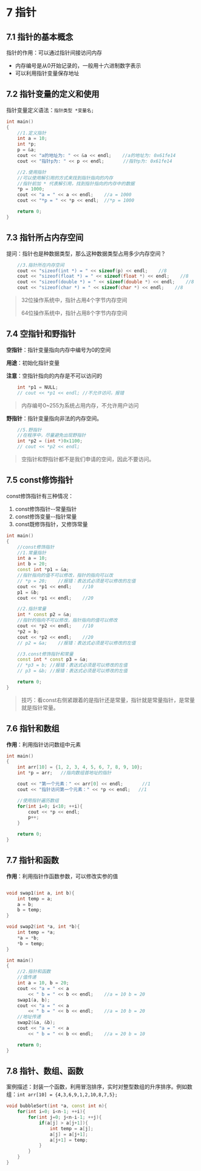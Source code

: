 # 7 指针

## 7.1 指针的基本概念

指针的作用：可以通过指针间接访问内存

- 内存编号是从0开始记录的，一般用十六进制数字表示
- 可以利用指针变量保存地址

## 7.2 指针变量的定义和使用

指针变量定义语法：`指针类型 *变量名;`

```cpp
int main()
{
    //1.定义指针
    int a = 10;
    int *p;
    p = &a;
    cout << "a的地址为: " << &a << endl;    //a的地址为: 0x61fe14
    cout << "指针p为: " << p << endl;       //指针p为: 0x61fe14

    //2.使用指针
    //可以使用解引用的方式来找到指针指向的内存
    //指针前加 * 代表解引用，找到指针指向的内存中的数据
    *p = 1000;
    cout << "a = " << a << endl;    //a = 1000
    cout << "*p = " << *p << endl;  //*p = 1000

    return 0;
}
```

## 7.3 指针所占内存空间

提问：指针也是种数据类型，那么这种数据类型占用多少内存空间？

```cpp
    //3.指针所在内存空间
    cout << "sizeof(int *) = " << sizeof(p) << endl;    //8
    cout << "sizeof(float *) = " << sizeof(float *) << endl;    //8
    cout << "sizeof(double *) = " << sizeof(double *) << endl;    //8
    cout << "sizeof(char *) = " << sizeof(char *) << endl;    //8

```

> 32位操作系统中，指针占用4个字节内存空间
>
> 64位操作系统中，指针占用8个字节内存空间

## 7.4 空指针和野指针

**空指针**：指针变量指向内存中编号为0的空间

**用途**：初始化指针变量

**注意**：空指针指向的内存是不可以访问的

```cpp
    int *p1 = NULL;
    // cout << *p1 << endl; //不允许访问，报错

```

> 内存编号0~255为系统占用内存，不允许用户访问

**野指针**：指针变量指向非法的内存空间。

```cpp
    //5.野指针
    //在程序中，尽量避免出现野指针
    int *p2 = (int *)0x1100;
    // cout << *p2 << endl;
```

> 空指针和野指针都不是我们申请的空间，因此不要访问。

## 7.5 const修饰指针

const修饰指针有三种情况：

1. const修饰指针--常量指针
2. const修饰变量--指针常量
3. const既修饰指针，又修饰常量

```cpp
int main()
{
    //const修饰指针
    //1.常量指针
    int a = 10;
    int b = 20;
    const int *p1 = &a;
    //指针指向的值不可以修改，指针的指向可以改
    // *p = 20;    //报错：表达式必须是可以修改的左值
    cout << *p1 << endl;    //10
    p1 = &b;
    cout << *p1 << endl;    //20

    //2.指针常量
    int * const p2 = &a;
    //指针的指向不可以修改，指针指向的值可以修改
    cout << *p2 << endl;    //10
    *p2 = b;
    cout << *p2 << endl;    //20
    // p2 = &a;    //报错：表达式必须是可以修改的左值

    //3.const修饰指针和常量
    const int * const p3 = &a;
    // *p3 = b; //报错：表达式必须是可以修改的左值
    // p3 = &b; //报错：表达式必须是可以修改的左值

    return 0;
}
```

> 技巧：看const右侧紧跟着的是指针还是常量，指针就是常量指针，是常量就是指针常量。

## 7.6 指针和数组

**作用**：利用指针访问数组中元素

```cpp
int main()
{
    int arr[10] = {1, 2, 3, 4, 5, 6, 7, 8, 9, 10};
    int *p = arr;   //指向数组首地址的指针

    cout << "第一个元素：" << arr[0] << endl;       //1
    cout << "指针访问第一个元素：" << *p << endl;   //1

    //使用指针遍历数组
    for(int i=0; i<10; ++i){
        cout << *p << endl;
        p++;
    }

    return 0;
}
```

## 7.7 指针和函数

**作用**：利用指针作函数参数，可以修改实参的值

```cpp

void swap1(int a, int b){
    int temp = a;
    a = b;
    b = temp;
}

void swap2(int *a, int *b){
    int temp = *a;
    *a = *b;
    *b = temp;
}

int main()
{
    //2.指针和函数
    //值传递
    int a = 10, b = 20;
    cout << "a = " << a
        << " b = " << b << endl;    //a = 10 b = 20
    swap1(a, b);
    cout << "a = " << a
        << " b = " << b << endl;    //a = 10 b = 20
    //地址传递
    swap2(&a, &b);
    cout << "a = " << a
        << " b = " << b << endl;    //a = 20 b = 10

    return 0;
}
```

## 7.8 指针、数组、函数

案例描述：封装一个函数，利用冒泡排序，实时对整型数组的升序排序。例如数组：`int arr[10] = {4,3,6,9,1,2,10,8,7,5};`

```cpp
void bubbleSort(int *a, const int n){
    for(int i=0; i<n-1; ++i){
        for(int j=0; j<n-i-1; ++j){
            if(a[j] > a[j+1]){
                int temp = a[j];
                a[j] = a[j+1];
                a[j+1] = temp;
            }
        }
    }
}
```
